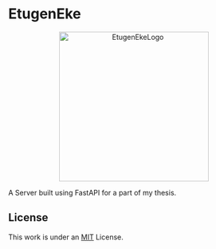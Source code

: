 # EtugenEke

<p align="center">
  <img src="readme_assets\logo.jpeg" alt="EtugenEkeLogo" style="width:300px;height:300px;">
</p>

A Server built using FastAPI for a part of my thesis.


## License
This work is under an [MIT](https://choosealicense.com/licenses/mit/) License.